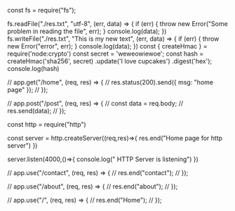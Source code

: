   const fs = require("fs");

 fs.readFile("./res.txt", "utf-8", (err, data) => {
   if (err) {
     throw new Error("Some problem in reading the file", err);
   }
   console.log(data);
 })
 fs.writeFile("./res.txt", "This is my new text", (err, data) => {
   if (err) {
     throw new Error("error", err);
   }
   console.log(data);
 })
 const { createHmac } = require('node:crypto')
 const secret = 'weweowiewoe';
 const hash = createHmac('sha256', secret)
                .update('I love cupcakes')
                .digest('hex');
 console.log(hash)

 // app.get("/home", (req, res) => {
//   res.status(200).send({ msg: "home page" });
// });

// app.post("/post", (req, res) => {
//   const data = req.body;
//   res.send(data);
// });

const http = require("http")


const server  = http.createServer((req,res)=>{
  res.end("Home page for http server")
})

server.listen(4000,()=>{
  console.log(" HTTP Server is listening")
})



// app.use("/contact", (req, res) => {
//   res.end("contact");
// });

// app.use("/about", (req, res) => {
//   res.end("about");
// });

// app.use("/", (req, res) => {
//   res.end("Home");
// });